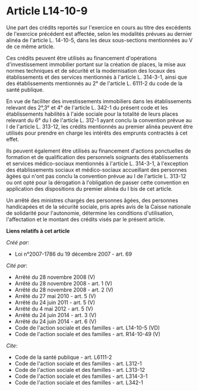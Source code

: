 # Article L14-10-9

Une part des crédits reportés sur l'exercice en cours au titre des excédents de l'exercice précédent est affectée, selon les
modalités prévues au dernier alinéa de l'article L. 14-10-5, dans les deux sous-sections mentionnées au V de ce même
article. 

Ces crédits peuvent être utilisés au financement d'opérations d'investissement immobilier portant sur la création de places,
la mise aux normes techniques et de sécurité et la modernisation des locaux des établissements et des services mentionnés à
l'article L. 314-3-1, ainsi que des établissements mentionnés au 2° de l'article L. 6111-2 du code de la santé publique. 

En vue de faciliter des investissements immobiliers dans les établissements relevant des 2°,3° et 4° de l'article L. 342-1 du
présent code et les établissements habilités à l'aide sociale pour la totalité de leurs places relevant du 6° du I de
l'article L. 312-1 ayant conclu la convention prévue au I de l'article L. 313-12, les crédits mentionnés au premier alinéa
peuvent être utilisés pour prendre en charge les intérêts des emprunts contractés à cet effet. 

Ils peuvent également être utilisés au financement d'actions ponctuelles de formation et de qualification des personnels
soignants des établissements et services médico-sociaux mentionnés à l'article L. 314-3-1, à l'exception des établissements
sociaux et médico-sociaux accueillant des personnes âgées qui n'ont pas conclu la convention prévue au I de l'article L.
313-12 ou ont opté pour la dérogation à l'obligation de passer cette convention en application des dispositions du premier
alinéa du I bis de cet article. 

Un arrêté des ministres chargés des personnes âgées, des personnes handicapées et de la sécurité sociale, pris après avis de
la Caisse nationale de solidarité pour l'autonomie, détermine les conditions d'utilisation, l'affectation et le montant des
crédits visés par le présent article.

**Liens relatifs à cet article**

_Créé par_:

  - Loi n°2007-1786 du 19 décembre 2007 - art. 69

_Cité par_:

  - Arrêté du 28 novembre 2008 (V)
  - Arrêté du 28 novembre 2008 - art. 1 (V)
  - Arrêté du 28 novembre 2008 - art. 2 (V)
  - Arrêté du 27 mai 2010 - art. 5 (V)
  - Arrêté du 24 juin 2011 - art. 5 (V)
  - Arrêté du 4 mai 2012 - art. 5 (V)
  - Arrêté du 24 juin 2014 - art. 3 (V)
  - Arrêté du 24 juin 2014 - art. 6 (V)
  - Code de l'action sociale et des familles - art. L14-10-5 (VD)
  - Code de l'action sociale et des familles - art. R14-10-49 (V)

_Cite_:

  - Code de la santé publique - art. L6111-2
  - Code de l'action sociale et des familles - art. L312-1
  - Code de l'action sociale et des familles - art. L313-12
  - Code de l'action sociale et des familles - art. L314-3-1
  - Code de l'action sociale et des familles - art. L342-1
